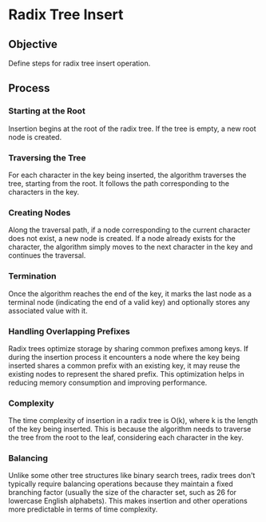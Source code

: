 Radix Tree Insert
=================

## Objective 
Define steps for radix tree insert operation.

## Process

### Starting at the Root
Insertion begins at the root of the radix tree. If the tree is empty, 
a new root node is created. 

### Traversing the Tree
For each character in the key being inserted, the algorithm traverses 
the tree, starting from the root. It follows the path corresponding 
to the characters in the key. 

### Creating Nodes
Along the traversal path, if a node corresponding to the current character 
does not exist, a new node is created. If a node already exists for the character, the algorithm simply moves to the next character in the key and continues the traversal. 

### Termination
Once the algorithm reaches the end of the key, it marks the last node as
a terminal node (indicating the end of a valid key) and optionally stores any associated value with it. 

### Handling Overlapping Prefixes
Radix trees optimize storage by sharing common prefixes among keys. If 
during the insertion process it encounters a node where the key being 
inserted shares a common prefix with an existing key, it may reuse the 
existing nodes to represent the shared prefix. This optimization helps 
in reducing memory consumption and improving performance. 

### Complexity
The time complexity of insertion in a radix tree is O(k), where k is 
the length of the key being inserted. This is because the algorithm 
needs to traverse the tree from the root to the leaf, considering each 
character in the key. 

### Balancing
Unlike some other tree structures like binary search trees, radix 
trees don't typically require balancing operations because they maintain 
a fixed branching factor (usually the size of the character set, such as
26 for lowercase English alphabets). This makes insertion and other 
operations more predictable in terms of time complexity.

